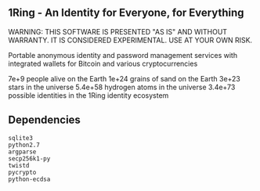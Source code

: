 1Ring - An Identity for Everyone, for Everything
-------------------
WARNING: THIS SOFTWARE IS PRESENTED "AS IS" AND WITHOUT WARRANTY.  IT IS CONSIDERED EXPERIMENTAL.  USE AT YOUR OWN RISK.

Portable anonymous identity and password management services with integrated wallets for Bitcoin and various cryptocurrencies

7e+9 people alive on the Earth 
1e+24 grains of sand on the Earth
3e+23 stars in the universe
5.4e+58 hydrogen atoms in the universe
3.4e+73 possible identities in the 1Ring identity ecosystem

Dependencies 
-------------------
    sqlite3
    python2.7
    argparse
    secp256k1-py
    twistd
    pycrypto
    python-ecdsa